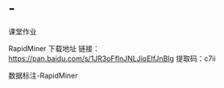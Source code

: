 # -
课堂作业

RapidMiner 下载地址
链接：https://pan.baidu.com/s/1JR3oFflnJNLJioEIfJnBIg 
提取码：c7ii

数据标注-RapidMiner
